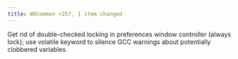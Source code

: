 ```yaml
---
title: WOCommon r257, 1 item changed
---
```


Get rid of double-checked locking in preferences window controller (always lock); use volatile keyword to silence GCC warnings about potentially clobbered variables.
